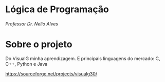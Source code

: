 # Lógica de Programação
###### Professor Dr. Nelio Alves

# Sobre o projeto

Do VisualG minha aprendizagem. E principais linguagens do mercado: C, C++, Python e Java

https://sourceforge.net/projects/visualg30/
